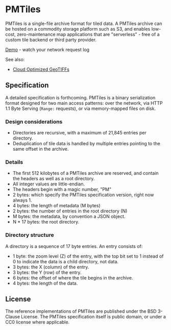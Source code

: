 # PMTiles

PMTiles is a single-file archive format for tiled data. A PMTiles archive can be hosted on a commodity storage platform such as S3, and enables low-cost, zero-maintenance map applications that are "serverless" - free of a custom tile backend or third party provider.

[Demo](https://protomaps.github.io/PMTiles/examples/leaflet.html) - watch your network request log

See also:
* [Cloud Optimized GeoTIFFs](https://www.cogeo.org)

## Specification

A detailed specification is forthcoming. PMTiles is a binary serialization format designed for two main access patterns: over the network, via HTTP 1.1 Byte Serving (`Range:` requests), or via memory-mapped files on disk.

### Design considerations
* Directories are recursive, with a maximum of 21,845 entries per directory.
* Deduplication of tile data is handled by multiple entries pointing to the same offset in the archive.

### Details
* The first 512 kilobytes of a PMTiles archive are reserved, and contain the headers as well as a root directory.
* All integer values are little-endian.
* The headers begin with a magic number, "PM"
* 2 bytes: which specify the PMTiles specification version, right now always 1.
* 4 bytes: the length of metadata (M bytes)
* 2 bytes: the number of entries in the root directory (N)
* M bytes: the metadata, by convention a JSON object.
* N * 17 bytes: the root directory.

### Directory structure

A directory is a sequence of 17 byte entries. An entry consists of:
* 1 byte: the zoom level (Z) of the entry, with the top bit set to 1 instead of 0 to indicate the data is a child directory, not data.
* 3 bytes: the X (column) of the entry.
* 3 bytes: the Y (row) of the entry.
* 6 bytes: the offset of where the tile begins in the archive.
* 4 bytes: the length of the data.

## License

The reference implementations of PMTiles are published under the BSD 3-Clause License. The PMTiles specification itself is public domain, or under a CC0 license where applicable.
